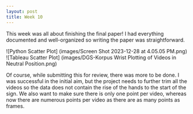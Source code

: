 ```yaml
---
layout: post
title: Week 10
---
```


This week was all about finishing the final paper! I had everything documented and well-organized so writing the paper was straightforward.

![Python Scatter Plot] (images/Screen Shot 2023-12-28 at 4.05.05 PM.png)
![Tableau Scatter Plot] (images/DGS-Korpus Wrist Plotting of Videos in Neutral Position.png)

Of course, while submitting this for review, there was more to be done. I was successful in the initial aim, but the project needs to further trim all the videos so the data does not contain the rise of the hands to the start of the sign. We also want to make sure there is only one point per video, whereas now there are numerous points per video as there are as many points as frames.
